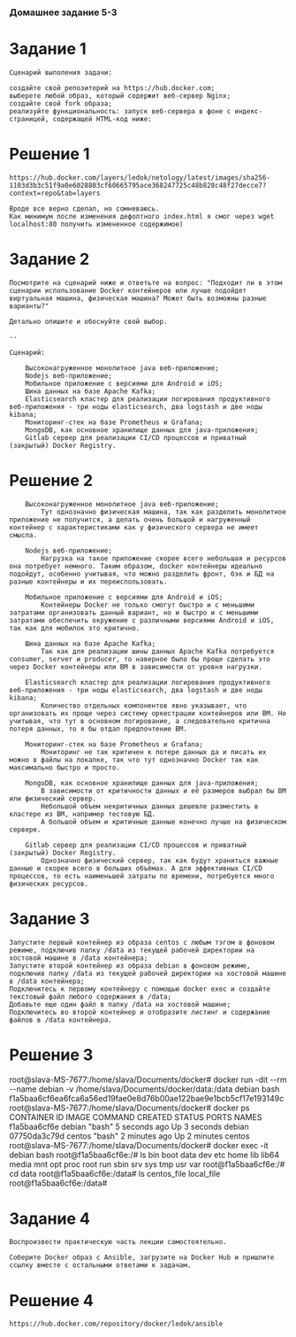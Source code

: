 ### Домашнее задание 5-3

# Задание 1
    Сценарий выполения задачи:

    создайте свой репозиторий на https://hub.docker.com;
    выберете любой образ, который содержит веб-сервер Nginx;
    создайте свой fork образа;
    реализуйте функциональность: запуск веб-сервера в фоне с индекс-страницей, содержащей HTML-код ниже:


# Решение 1
    https://hub.docker.com/layers/ledok/netology/latest/images/sha256-1103d3b3c51f9a0e6028803cf60665795ace368247725c48b828c48f27decce7?context=repo&tab=layers
    
    Вроде все верно сделал, но сомневаюсь.
    Как минимум после изменения дефолтного index.html я смог через wget localhost:80 получить измененное содержимое)


# Задание 2
    Посмотрите на сценарий ниже и ответьте на вопрос: "Подходит ли в этом сценарии использование Docker контейнеров или лучше подойдет виртуальная машина, физическая машина? Может быть возможны разные варианты?"
    
    Детально опишите и обоснуйте свой выбор.
    
    --
    
    Сценарий:
    
        Высоконагруженное монолитное java веб-приложение;
        Nodejs веб-приложение;
        Мобильное приложение c версиями для Android и iOS;
        Шина данных на базе Apache Kafka;
        Elasticsearch кластер для реализации логирования продуктивного веб-приложения - три ноды elasticsearch, два logstash и две ноды kibana;
        Мониторинг-стек на базе Prometheus и Grafana;
        MongoDB, как основное хранилище данных для java-приложения;
        Gitlab сервер для реализации CI/CD процессов и приватный (закрытый) Docker Registry.

# Решение 2

        Высоконагруженное монолитное java веб-приложение;
            Тут однозначно физическая машина, так как разделить монолитное приложение не получится, а делать очень большой и нагруженный контейнер с характеристиками как у физического сервера не имеет смысла.

        Nodejs веб-приложение;
            Нагрузка на такое приложение скорее всего небольшая и ресурсов она потребует немного. Таким образом, docker контейнеры идеально подойдут, особенно учитывая, что можно разделить фронт, бэк и БД на разные контейнеры и их переиспользовать.

        Мобильное приложение c версиями для Android и iOS;
            Контейнеры Docker не только смогут быстро и с меньшими затратами организовать данный вариант, но и быстро и с меньшими затратами обеспечить окружение с различными версиями Android и iOS, так как для мобилок это критично.

        Шина данных на базе Apache Kafka;
            Так как для реализации шины данных Apache Kafka потребуется consumer, server и producer, то наверное было бы проще сделать это через Docker контейнеры или ВМ в зависимости от уровня нагрузки.

        Elasticsearch кластер для реализации логирования продуктивного веб-приложения - три ноды elasticsearch, два logstash и две ноды kibana;
            Количество отдельных компонентов явно указывает, что организовать их проще через систему оркестрации контейнеров или ВМ. Но учитывая, что тут в основном логирование, а следовательно критична потеря данных, то я бы отдал предпочтение ВМ.

        Мониторинг-стек на базе Prometheus и Grafana;
            Мониторинг не так критичен к потере данных да и писать их можно в файлы на локалке, так что тут однозначно Docker так как максимально быстро и просто.

        MongoDB, как основное хранилище данных для java-приложения;
            В зависимости от критичности данных и её размеров выбрал бы ВМ или физический сервер.
            Небольшой объем некритичных данных дешевле разместить в кластере из ВМ, например тестовую БД.
            А большой объем и критичные данные конечно лучше на физическом сервере.

        Gitlab сервер для реализации CI/CD процессов и приватный (закрытый) Docker Registry.
            Однозначно физический сервер, так как будут храниться важные данные и скорее всего в больших объёмах. А для эффективных CI/CD процессов, то есть наименьшей затраты по времени, потребуется много физических ресурсов.

# Задание 3

    Запустите первый контейнер из образа centos c любым тэгом в фоновом режиме, подключив папку /data из текущей рабочей директории на хостовой машине в /data контейнера;
    Запустите второй контейнер из образа debian в фоновом режиме, подключив папку /data из текущей рабочей директории на хостовой машине в /data контейнера;
    Подключитесь к первому контейнеру с помощью docker exec и создайте текстовый файл любого содержания в /data;
    Добавьте еще один файл в папку /data на хостовой машине;
    Подключитесь во второй контейнер и отобразите листинг и содержание файлов в /data контейнера.


# Решение 3
root@slava-MS-7677:/home/slava/Documents/docker# docker run -dit --rm --name debian -v /home/slava/Documents/docker/data:/data debian bash
f1a5baa6cf6ea6fca6a56ed19fae0e8d76b00ae122bae9e1bcb5cf17e193149c
root@slava-MS-7677:/home/slava/Documents/docker# docker ps
CONTAINER ID   IMAGE     COMMAND   CREATED         STATUS         PORTS     NAMES
f1a5baa6cf6e   debian    "bash"    5 seconds ago   Up 3 seconds             debian
07750da3c79d   centos    "bash"    2 minutes ago   Up 2 minutes             centos
root@slava-MS-7677:/home/slava/Documents/docker# docker exec -it debian bash
root@f1a5baa6cf6e:/# ls
bin  boot  data  dev  etc  home  lib  lib64  media  mnt  opt  proc  root  run  sbin  srv  sys  tmp  usr  var
root@f1a5baa6cf6e:/# cd data
root@f1a5baa6cf6e:/data# ls
centos_file  local_file
root@f1a5baa6cf6e:/data# 


# Задание 4

    Воспроизвести практическую часть лекции самостоятельно.
    
    Соберите Docker образ с Ansible, загрузите на Docker Hub и пришлите ссылку вместе с остальными ответами к задачам.

# Решение 4

    https://hub.docker.com/repository/docker/ledok/ansible